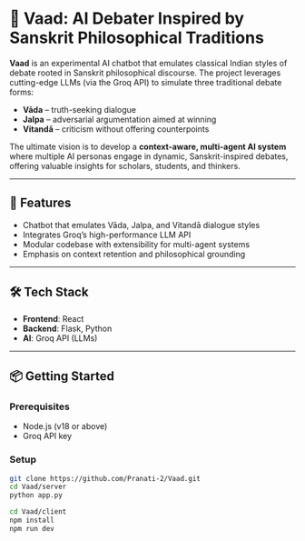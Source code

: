 # 🧠 Vaad: AI Debater Inspired by Sanskrit Philosophical Traditions

**Vaad** is an experimental AI chatbot that emulates classical Indian styles of debate rooted in Sanskrit philosophical discourse. The project leverages cutting-edge LLMs (via the Groq API) to simulate three traditional debate forms:

- **Vāda** – truth-seeking dialogue  
- **Jalpa** – adversarial argumentation aimed at winning  
- **Vitandā** – criticism without offering counterpoints  

The ultimate vision is to develop a **context-aware, multi-agent AI system** where multiple AI personas engage in dynamic, Sanskrit-inspired debates, offering valuable insights for scholars, students, and thinkers.

---

## 🚀 Features

- Chatbot that emulates Vāda, Jalpa, and Vitandā dialogue styles
- Integrates Groq’s high-performance LLM API
- Modular codebase with extensibility for multi-agent systems
- Emphasis on context retention and philosophical grounding

---

## 🛠️ Tech Stack

- **Frontend**: React
- **Backend**: Flask, Python  
- **AI**: Groq API (LLMs)  

---

## 📦 Getting Started

### Prerequisites

- Node.js (v18 or above)
- Groq API key

### Setup

```bash
git clone https://github.com/Pranati-2/Vaad.git
cd Vaad/server
python app.py

cd Vaad/client
npm install
npm run dev
